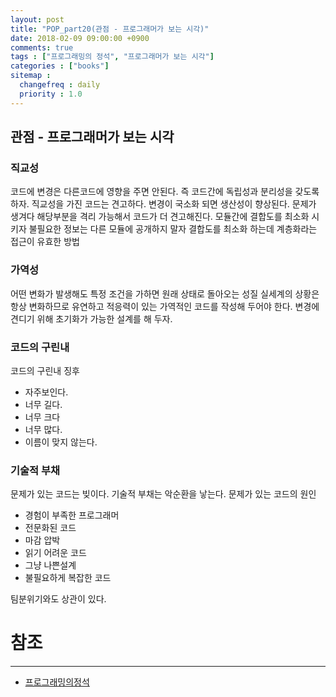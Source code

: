 ```yaml
---
layout: post
title: "POP_part20(관점 - 프로그래머가 보는 시각)"
date: 2018-02-09 09:00:00 +0900
comments: true
tags : ["프로그래밍의 정석", "프로그래머가 보는 시각"]
categories : ["books"]
sitemap :
  changefreq : daily
  priority : 1.0
---
```


## 관점 - 프로그래머가 보는 시각

### 직교성

코드에 변경은 다른코드에 영향을 주면 안된다. 즉 코드간에 독립성과 분리성을 갖도록 하자.
직교성을 가진 코드는 견고하다. 변경이 국소화 되면 생산성이 향상된다.
문제가 생겨다 해당부분을 격리 가능해서 코드가 더 견고해진다.
모듈간에 결합도를 최소화 시키자 불필요한 정보는 다른 모듈에 공개하지 말자
결합도를 최소화 하는데 계층화라는 접근이 유효한 방법

### 가역성

어떤 변화가 발생해도 특정 조건을 가하면 원래 상태로 돌아오는 성질
실세계의 상황은 항상 변화하므로 유연하고 적응력이 있는 가역적인 코드를 작성해 두어야 한다.
변경에 견디기 위해 초기화가 가능한 설계를 해 두자.

### 코드의 구린내

코드의 구린내 징후

* 자주보인다.
* 너무 길다.
* 너무 크다
* 너무 많다.
* 이름이 맞지 않는다.

### 기술적 부채

문제가 있는 코드는 빚이다. 기술적 부채는 악순환을 낳는다.
문제가 있는 코드의 원인 

* 경험이 부족한 프로그래머
* 전문화된 코드
* 마감 압박
* 읽기 어려운 코드
* 그냥 나쁜설계
* 불필요하게 복잡한 코드

팀분위기와도 상관이 있다.



# 참조
-----
* [프로그래밍의정석](http://www.yes24.com/24/Goods/55254076?Acode=101)
